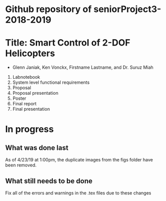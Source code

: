 # Github repository of seniorProject3-2018-2019

# Title: Smart Control of 2-DOF Helicopters

- Glenn Janiak, Ken Vonckx, Firstname Lastname, and Dr. Suruz Miah



01. Labnotebook
02. System level functional requirements
03. Proposal
04. Proposal presentation
05. Poster 
06. Final report
07. Final presentation 


# In progress
## What was done last
As of 4/23/19 at 1:00pm, the duplicate images from the figs folder have been removed.

## What still needs to be done
Fix all of the errors and warnings in the .tex files due to these changes
